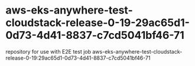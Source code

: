 # aws-eks-anywhere-test-cloudstack-release-0-19-29ac65d1-0d73-4d41-8837-c7cd5041bf46-71
repository for use with E2E test job aws-eks-anywhere-test-cloudstack-release-0-19:29ac65d1-0d73-4d41-8837-c7cd5041bf46-71
